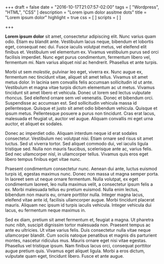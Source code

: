 +++
draft = false
date = "2016-10-17T21:07:57-02:00"
tags = [
    "Wordpress",
    "HTML",
    "CSS"
]
description = "Lorem ipum dolor assitme dots"
title = "Lorem ipsum dolor"
highlight = true
css = [
]
scripts = [
]

+++

**Lorem ipsum dolor** sit amet, consectetur adipiscing elit. Nunc varius quam odio. Etiam eu blandit ante. Vestibulum lacus neque, bibendum et lobortis eget, consequat nec dui. Fusce iaculis volutpat metus, vel eleifend elit finibus et. Vestibulum vel elementum ex. Vivamus vestibulum purus sed orci facilisis imperdiet. Nunc eget purus condimentum, fermentum libero vel, fermentum mi. Nam varius aliquet nisl ac hendrerit. Phasellus et ante turpis.

Morbi ut sem _molestie_, pulvinar leo eget, viverra ex. Nunc augue ex, fermentum nec tincidunt vitae, aliquet sit amet tellus. Vivamus sit amet metus dolor. In lacinia sem convallis felis accumsan sollicitudin id ut ante. Vestibulum et magna vitae turpis dictum elementum ac ut metus. Vivamus tincidunt sit amet libero et vehicula. Donec ut lorem sed lectus vulputate rhoncus. Sed eleifend ornare sem vel venenatis. Donec et bibendum orci. Suspendisse ac accumsan est. Sed sollicitudin vehicula massa id pellentesque. Quisque et justo sit amet odio bibendum vehicula. Quisque et ipsum metus. Pellentesque posuere a purus non tincidunt. Cras erat lacus, malesuada et feugiat ut, auctor vel augue. Aliquam convallis mi eget urna auctor, et aliquet ex sodales.

Donec ac imperdiet odio. Aliquam interdum neque id erat sodales consectetur. Vestibulum nec volutpat nisi. Etiam ornare sed risus sit amet luctus. Sed ut viverra tortor. Sed aliquet commodo dui, vel iaculis ligula tristique sed. Nulla non mauris faucibus, scelerisque ante ac, varius felis. Sed nec ullamcorper nisl, in ullamcorper tellus. Vivamus quis eros eget libero tempus finibus eget vitae nunc.

Praesent condimentum consectetur nunc. Aenean dui ante, luctus euismod turpis id, egestas maximus nunc. Donec non massa ut magna semper porta. In laoreet sem ut neque ornare fermentum. Nulla volutpat, ex eget condimentum laoreet, leo nulla maximus velit, a consectetur ipsum felis a ex. Morbi malesuada tellus eu pretium euismod. Nulla enim lectus, bibendum non mauris eu, ornare porttitor nulla. Integer magna lacus, eleifend vitae ante id, facilisis ullamcorper augue. Morbi tincidunt placerat mauris. Aliquam nec ipsum id turpis iaculis vehicula. Integer vehicula dui lacus, eu fermentum neque maximus in.

Sed ex diam, pretium sit amet fermentum et, feugiat a magna. Ut pharetra nunc nibh, suscipit dignissim tortor malesuada non. Praesent tempus ac ante eu ultricies. Ut vitae varius felis. Duis consectetur nulla vitae neque ullamcorper blandit. Cum sociis natoque penatibus et magnis dis parturient montes, nascetur ridiculus mus. Mauris ornare eget nisi vitae egestas. Phasellus vel tristique ipsum. Nam finibus lacus orci, consequat porttitor augue pretium quis. Vivamus eget aliquet ligula. Morbi a eros dictum, vulputate quam eget, tincidunt libero. Fusce et ante augue.
